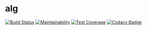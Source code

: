 # alg
[![Build Status](https://travis-ci.com/ztrk1600/alg.svg?token=5SAxsUQypNsGQqeNMX5P&branch=master)](https://travis-ci.com/ztrk1600/alg)
[![Maintainability](https://api.codeclimate.com/v1/badges/53838f5b3b92e785c524/maintainability)](https://codeclimate.com/repos/59f6d0543d19a502a5000271/maintainability)
[![Test Coverage](https://api.codeclimate.com/v1/badges/53838f5b3b92e785c524/test_coverage)](https://codeclimate.com/repos/59f6d0543d19a502a5000271/test_coverage)
[![Codacy Badge](https://api.codacy.com/project/badge/Grade/ef64e0eb7ccc4234ac3615708c909ee4)](https://www.codacy.com?utm_source=github.com&amp;utm_medium=referral&amp;utm_content=ztrk1600/alg&amp;utm_campaign=Badge_Grade)
